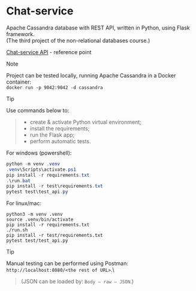 # Chat-service
Apache Cassandra database with REST API, written in Python, using Flask framework.\
(The third project of the non-relational databases course.)

[Chat-service API](https://mif-nosql-assignments.s3.eu-central-1.amazonaws.com/2024/cassandra/cassandra-3.html) - reference point

> [!NOTE]
Project can be tested locally, running Apache Cassandra in a Docker container:\
`docker run -p 9042:9042 -d cassandra`

> [!TIP]
Use commands below to:
> - create & activate Python virtual environment;
> - install the requirements;
> - run the Flask app;
> - perform automatic tests.

For windows (powershell):
```powershell
python -m venv .venv
.venv\Scripts\activate.ps1 
pip install -r requirements.txt
.\run.bat
pip install -r test\requirements.txt
pytest test\test_api.py
```

For linux/mac:
```shell
python3 -m venv .venv
source .venv/bin/activate
pip install -r requirements.txt
./run.sh
pip install -r test/requirements.txt
pytest test/test_api.py
```
> [!TIP]
Manual testing can be performed using Postman: `http://localhost:8080/<the rest of URL>`.\
> (JSON can be loaded by: `Body – raw – JSON`.)
